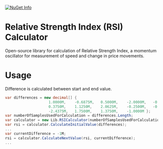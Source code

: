 [![NuGet Info](https://buildstats.info/nuget/RSICalculator.Lib?includePreReleases=true)](https://www.nuget.org/packages/Giraffe/)

# Relative Strength Index (RSI) Calculator 
Open-source library for calculation of Relative Strength Index, a momentum oscillator for measurement of speed and change in price movements.

# Usage

Difference is calculated between start and end value.

```csharp
var differences = new decimal[] { 
                    1.0000M,    -0.6875M,   0.5000M,    -2.0000M,   -0.6875M, 
                    0.3750M,    1.1250M,    2.0625M,    -0.2500M,   -0.5625M, 
                    -2.4375M,   1.7500M,    1.3750M,    -1.0000M };
var numberOfSamplesUsedForCalculation = differences.Length;
var calculator = new Lib.RSICalculator(numberOfSamplesUsedForCalculation);
var rsi = calculator.CalculateInitialValue(differences);
...
var currentDifference = -1M;
rsi = calculator.CalculateNextValue(rsi, currentDifference);
...
```
